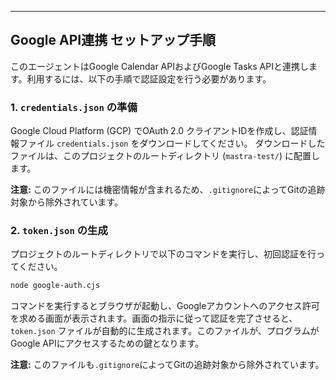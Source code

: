 ---

## Google API連携 セットアップ手順

このエージェントはGoogle Calendar APIおよびGoogle Tasks APIと連携します。利用するには、以下の手順で認証設定を行う必要があります。

### 1. `credentials.json` の準備

Google Cloud Platform (GCP) でOAuth 2.0 クライアントIDを作成し、認証情報ファイル `credentials.json` をダウンロードしてください。
ダウンロードしたファイルは、このプロジェクトのルートディレクトリ (`mastra-test/`) に配置します。

**注意:** このファイルには機密情報が含まれるため、`.gitignore`によってGitの追跡対象から除外されています。

### 2. `token.json` の生成

プロジェクトのルートディレクトリで以下のコマンドを実行し、初回認証を行ってください。

```bash
node google-auth.cjs
```

コマンドを実行するとブラウザが起動し、Googleアカウントへのアクセス許可を求める画面が表示されます。画面の指示に従って認証を完了させると、`token.json` ファイルが自動的に生成されます。このファイルが、プログラムがGoogle APIにアクセスするための鍵となります。

**注意:** このファイルも`.gitignore`によってGitの追跡対象から除外されています。 